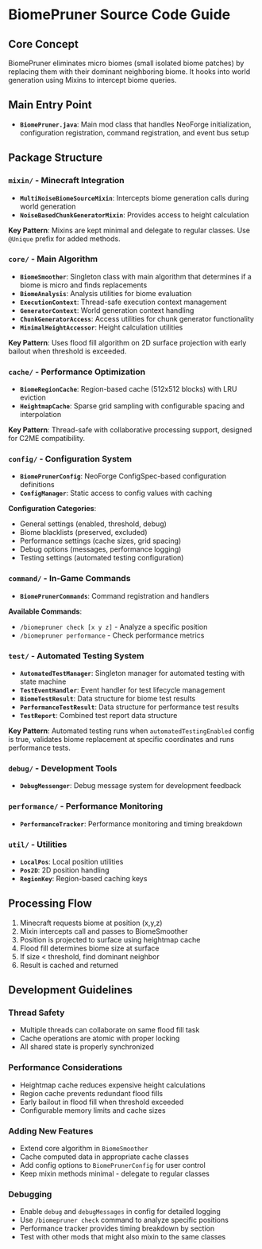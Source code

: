 # BiomePruner Source Code Guide

## Core Concept

BiomePruner eliminates micro biomes (small isolated biome patches) by replacing them with their dominant neighboring biome. It hooks into world generation using Mixins to intercept biome queries.

## Main Entry Point

- **`BiomePruner.java`**: Main mod class that handles NeoForge initialization, configuration registration, command registration, and event bus setup

## Package Structure

### `mixin/` - Minecraft Integration
- **`MultiNoiseBiomeSourceMixin`**: Intercepts biome generation calls during world generation
- **`NoiseBasedChunkGeneratorMixin`**: Provides access to height calculation

**Key Pattern**: Mixins are kept minimal and delegate to regular classes. Use `@Unique` prefix for added methods.

### `core/` - Main Algorithm
- **`BiomeSmoother`**: Singleton class with main algorithm that determines if a biome is micro and finds replacements
- **`BiomeAnalysis`**: Analysis utilities for biome evaluation
- **`ExecutionContext`**: Thread-safe execution context management
- **`GeneratorContext`**: World generation context handling
- **`ChunkGeneratorAccess`**: Access utilities for chunk generator functionality
- **`MinimalHeightAccessor`**: Height calculation utilities

**Key Pattern**: Uses flood fill algorithm on 2D surface projection with early bailout when threshold is exceeded.

### `cache/` - Performance Optimization
- **`BiomeRegionCache`**: Region-based cache (512x512 blocks) with LRU eviction
- **`HeightmapCache`**: Sparse grid sampling with configurable spacing and interpolation

**Key Pattern**: Thread-safe with collaborative processing support, designed for C2ME compatibility.

### `config/` - Configuration System
- **`BiomePrunerConfig`**: NeoForge ConfigSpec-based configuration definitions
- **`ConfigManager`**: Static access to config values with caching

**Configuration Categories**:
- General settings (enabled, threshold, debug)
- Biome blacklists (preserved, excluded)
- Performance settings (cache sizes, grid spacing)
- Debug options (messages, performance logging)
- Testing settings (automated testing configuration)

### `command/` - In-Game Commands
- **`BiomePrunerCommands`**: Command registration and handlers

**Available Commands**:
- `/biomepruner check [x y z]` - Analyze a specific position
- `/biomepruner performance` - Check performance metrics

### `test/` - Automated Testing System
- **`AutomatedTestManager`**: Singleton manager for automated testing with state machine
- **`TestEventHandler`**: Event handler for test lifecycle management
- **`BiomeTestResult`**: Data structure for biome test results
- **`PerformanceTestResult`**: Data structure for performance test results
- **`TestReport`**: Combined test report data structure

**Key Pattern**: Automated testing runs when `automatedTestingEnabled` config is true, validates biome replacement at specific coordinates and runs performance tests.

### `debug/` - Development Tools
- **`DebugMessenger`**: Debug message system for development feedback

### `performance/` - Performance Monitoring
- **`PerformanceTracker`**: Performance monitoring and timing breakdown

### `util/` - Utilities
- **`LocalPos`**: Local position utilities
- **`Pos2D`**: 2D position handling
- **`RegionKey`**: Region-based caching keys

## Processing Flow
1. Minecraft requests biome at position (x,y,z)
2. Mixin intercepts call and passes to BiomeSmoother
3. Position is projected to surface using heightmap cache
4. Flood fill determines biome size at surface
5. If size < threshold, find dominant neighbor
6. Result is cached and returned

## Development Guidelines

### Thread Safety
- Multiple threads can collaborate on same flood fill task
- Cache operations are atomic with proper locking
- All shared state is properly synchronized

### Performance Considerations
- Heightmap cache reduces expensive height calculations
- Region cache prevents redundant flood fills
- Early bailout in flood fill when threshold exceeded
- Configurable memory limits and cache sizes

### Adding New Features
- Extend core algorithm in `BiomeSmoother`
- Cache computed data in appropriate cache classes
- Add config options to `BiomePrunerConfig` for user control
- Keep mixin methods minimal - delegate to regular classes

### Debugging
- Enable `debug` and `debugMessages` in config for detailed logging
- Use `/biomepruner check` command to analyze specific positions
- Performance tracker provides timing breakdown by section
- Test with other mods that might also mixin to the same classes